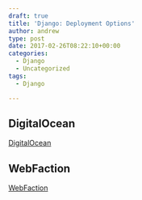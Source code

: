 ```yaml
---
draft: true
title: 'Django: Deployment Options'
author: andrew
type: post
date: 2017-02-26T08:22:10+00:00
categories:
  - Django
  - Uncategorized
tags:
  - Django

---
```

## DigitalOcean

[DigitalOcean][1] 

## WebFaction

[WebFaction][2]

 [1]: https://www.digitalocean.com/
 [2]: https://www.webfaction.com/
